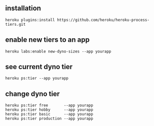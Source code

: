 ## installation

`heroku plugins:install https://github.com/heroku/heroku-process-tiers.git`

## enable new tiers to an app

`heroku labs:enable new-dyno-sizes --app yourapp`

## see current dyno tier

`heroku ps:tier --app yourapp`

## change dyno tier

```
heroku ps:tier free       --app yourapp
heroku ps:tier hobby      --app yourapp
heroku ps:tier basic      --app yourapp
heroku ps:tier production --app yourapp
```


